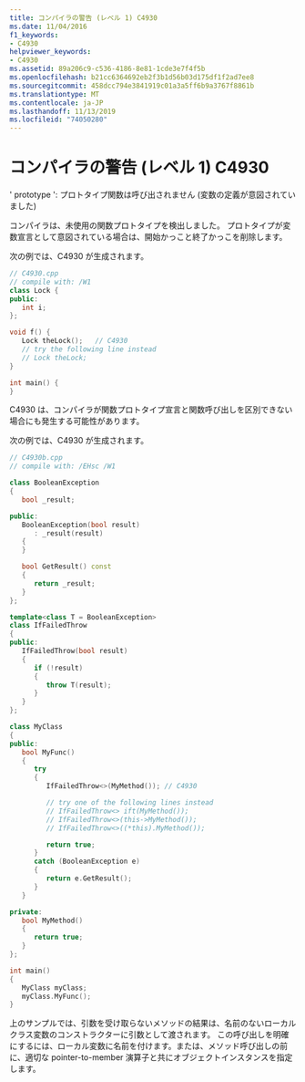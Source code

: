 ```yaml
---
title: コンパイラの警告 (レベル 1) C4930
ms.date: 11/04/2016
f1_keywords:
- C4930
helpviewer_keywords:
- C4930
ms.assetid: 89a206c9-c536-4186-8e81-1cde3e7f4f5b
ms.openlocfilehash: b21cc6364692eb2f3b1d56b03d175df1f2ad7ee8
ms.sourcegitcommit: 458dcc794e3841919c01a3a5ff6b9a3767f8861b
ms.translationtype: MT
ms.contentlocale: ja-JP
ms.lasthandoff: 11/13/2019
ms.locfileid: "74050280"
---
```

# <a name="compiler-warning-level-1-c4930"></a>コンパイラの警告 (レベル 1) C4930

' prototype ': プロトタイプ関数は呼び出されません (変数の定義が意図されていました)

コンパイラは、未使用の関数プロトタイプを検出しました。 プロトタイプが変数宣言として意図されている場合は、開始かっこと終了かっこを削除します。

次の例では、C4930 が生成されます。

```cpp
// C4930.cpp
// compile with: /W1
class Lock {
public:
   int i;
};

void f() {
   Lock theLock();   // C4930
   // try the following line instead
   // Lock theLock;
}

int main() {
}
```

C4930 は、コンパイラが関数プロトタイプ宣言と関数呼び出しを区別できない場合にも発生する可能性があります。

次の例では、C4930 が生成されます。

```cpp
// C4930b.cpp
// compile with: /EHsc /W1

class BooleanException
{
   bool _result;

public:
   BooleanException(bool result)
      : _result(result)
   {
   }

   bool GetResult() const
   {
      return _result;
   }
};

template<class T = BooleanException>
class IfFailedThrow
{
public:
   IfFailedThrow(bool result)
   {
      if (!result)
      {
         throw T(result);
      }
   }
};

class MyClass
{
public:
   bool MyFunc()
   {
      try
      {
         IfFailedThrow<>(MyMethod()); // C4930

         // try one of the following lines instead
         // IfFailedThrow<> ift(MyMethod());
         // IfFailedThrow<>(this->MyMethod());
         // IfFailedThrow<>((*this).MyMethod());

         return true;
      }
      catch (BooleanException e)
      {
         return e.GetResult();
      }
   }

private:
   bool MyMethod()
   {
      return true;
   }
};

int main()
{
   MyClass myClass;
   myClass.MyFunc();
}
```

上のサンプルでは、引数を受け取らないメソッドの結果は、名前のないローカルクラス変数のコンストラクターに引数として渡されます。 この呼び出しを明確にするには、ローカル変数に名前を付けます。または、メソッド呼び出しの前に、適切な pointer-to-member 演算子と共にオブジェクトインスタンスを指定します。